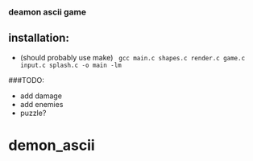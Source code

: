 ### deamon ascii game

## installation:
* (should probably use make)
``` gcc main.c shapes.c render.c game.c input.c splash.c -o main -lm```

###TODO:
* add damage
* add enemies
* puzzle?
# demon_ascii
